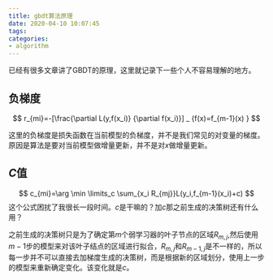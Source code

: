 ```yaml
---
title: gbdt算法原理
date: 2020-04-10 10:07:45
tags:
categories: 
- algorithm
---
```

已经有很多文章讲了GBDT的原理，这里就记录下一些个人不容易理解的地方。

## 负梯度
$$
r_{mi}=-[\frac{\partial L(y,f(x_i)} {\partial f(x_i)}] _ {f(x)=f_{m-1}(x) }
$$

这里的负梯度是损失函数在当前模型的负梯度，并不是我们常见的对变量的梯度。原因是算法是要对当前模型做增量更新，并不是对$x$做增量更新。
## $C$值
$$
c_{mi}=\arg \min \limits_c \sum_{x_i R_{mj}}L(y_i,f_{m-1}(x_i)+c)
$$
这个公式困扰了我很长一段时间。$c$是干嘛的？加$c$那之前生成的决策树还有什么用？

之前生成的决策树只是为了确定第$m$个弱学习器的叶子节点的区域$R_{m,j}$,然后使用$m-1$步的模型来对该叶子结点的区域进行拟合，$R_{m,j}$和$R_{m-1,j}$是不一样的，所以每一步并不可以直接去加梯度生成的决策树，而是根据新的区域划分，使用上一步的模型来重新确定变化。该变化就是$c$。